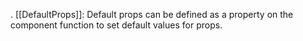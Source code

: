 . [[DefaultProps]]: Default props can be defined as a property on the component function to set default values for props.